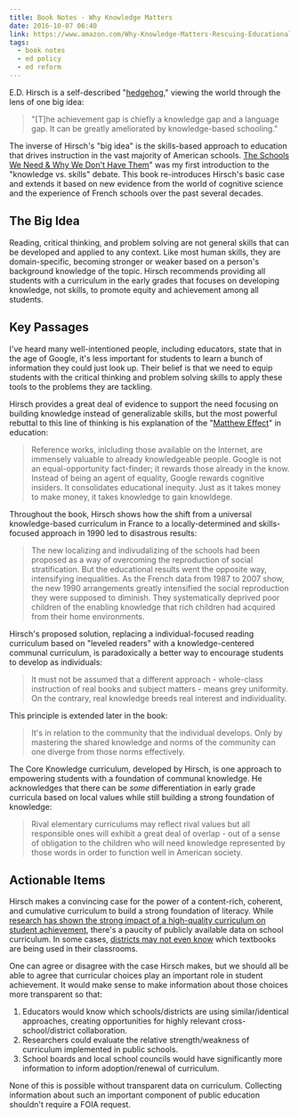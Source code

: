 ```yaml
---
title: Book Notes - Why Knowledge Matters
date: 2016-10-07 06:40
link: https://www.amazon.com/Why-Knowledge-Matters-Rescuing-Educational/dp/1612509525
tags: 
  - book notes 
  - ed policy 
  - ed reform
---
```


E.D. Hirsch is a self-described "[hedgehog](https://en.wikipedia.org/wiki/The_Hedgehog_and_the_Fox)," viewing the world through the lens of one big idea: 

>"[T]he achievement gap is chiefly a knowledge gap and a language gap. It can be greatly ameliorated by knowledge-based schooling."

The inverse of Hirsch's "big idea" is the skills-based approach to education that drives instruction in the vast majority of American schools. [The Schools We Need & Why We Don't Have Them](https://www.amazon.com/Schools-We-Need-Dont-Have/dp/0385495242/)" was my first introduction to the "knowledge vs. skills" debate. This book re-introduces Hirsch's basic case and extends it based on new evidence from the world of cognitive science and the experience of French schools over the past several decades. 

## The Big Idea

Reading, critical thinking, and problem solving are not general skills that can be developed and applied to any context. Like most human skills, they are domain-specific, becoming stronger or weaker based on a person's background knowledge of the topic. Hirsch recommends providing all students with a curriculum in the early grades that focuses on developing knowledge, not skills, to promote equity and achievement among all students.

## Key Passages

I've heard many well-intentioned people, including educators, state that in the age of Google, it's less important for students to learn a bunch of information they could just look up. Their belief is that we need to equip students with the critical thinking and problem solving skills to apply these tools to the problems they are tackling. 

Hirsch provides a great deal of evidence to support the need focusing on building knowledge instead of generalizable skills, but the most powerful rebuttal to this line of thinking is his explanation of the "[Matthew Effect](https://en.m.wikipedia.org/wiki/Matthew_effect)" in education:

> Reference works, inlcluding those available on the Internet, are immensely valuable to already knowledgeable people. Google is not an equal-opportunity fact-finder; it rewards those already in the know. Instead of being an agent of equality, Google rewards cognitive insiders. It consolidates educational inequity. Just as it takes money to make money, it takes knowledge to gain knowldege. 

Throughout the book, Hirsch shows how the shift from a universal knowledge-based curriculum in France to a locally-determined and skills-focused approach in 1990 led to disastrous results:

> The new localizing and indivudalizing of the schools had been proposed as a way of overcoming the reproduction of social stratification. But the educational results went the opposite way, intensifying inequalities. As the French data from 1987 to 2007 show, the new 1990 arrangements greatly intensified the social reproduction they were supposed to diminish. They systematically deprived poor children of the enabling knowledge that rich children had acquired from their home environments. 

Hirsch's proposed solution, replacing a individual-focused reading curriculum based on "leveled readers" with a knowledge-centered communal curriculum, is paradoxically a better way to encourage students to develop as individuals:

> It must not be assumed that a different approach - whole-class instruction of real books and subject matters - means grey uniformity. On the contrary, real knowledge breeds real interest and individuality.

This principle is extended later in the book: 

> It's in relation to the community that the individual develops. Only by mastering the shared knowledge and norms of the community can one diverge from those norms effectively.

The Core Knowledge curriculum, developed by Hirsch, is one approach to empowering students with a foundation of communal knowledge. He acknowledges that there can be *some* differentiation in early grade curricula based on local values while still building a strong foundation of knowledge:

> Rival elementary curriculums may reflect rival values but all responsible ones will exhibit a great deal of overlap - out of a sense of obligation to the children who will need knowledge represented by those words in order to function well in American society. 

## Actionable Items

Hirsch makes a convincing case for the power of a content-rich, coherent, and cumulative curriculum to build a strong foundation of literacy. While [research has shown the strong impact of a high-quality curriculum on student achievement](https://www.brookings.edu/research/never-judge-a-book-by-its-cover-use-student-achievement-instead/), there's a paucity of publicly available data on school curriculum. In some cases, [districts may not even know](https://morganpolikoff.com/2016/01/14/an-awful-lot-of-districts-dont-know-what-textbooks-are-used-in-their-schools/) which textbooks are being used in their classrooms.

One can agree or disagree with the case Hirsch makes, but we should all be able to agree that curricular choices play an important role in student achievement. It would make sense to make information about those choices more transparent so that:

1. Educators would know which schools/districts are using similar/identical approaches, creating opportunities for highly relevant cross-school/district collaboration. 
2. Researchers could evaluate the relative strength/weakness of curriculum implemented in public schools. 
3. School boards and local school councils would have significantly more information to inform adoption/renewal of curriculum.

None of this is possible without transparent data on curriculum. Collecting information about such an important component of public education shouldn't require a FOIA request.